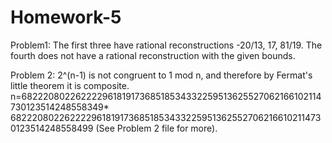 Homework-5
==========

Problem1:
The first three have rational reconstructions -20/13, 17, 81/19.
The fourth does not have a rational reconstruction with the given bounds.

Problem 2:
2^(n-1) is not congruent to 1 mod n, and therefore by Fermat's little theorem it is composite.
n=68222080226222296181917368518534332259513625527062166102114730123514248558349*
  68222080226222296181917368518534332259513625527062166102114730123514248558499
(See Problem 2 file for more).
